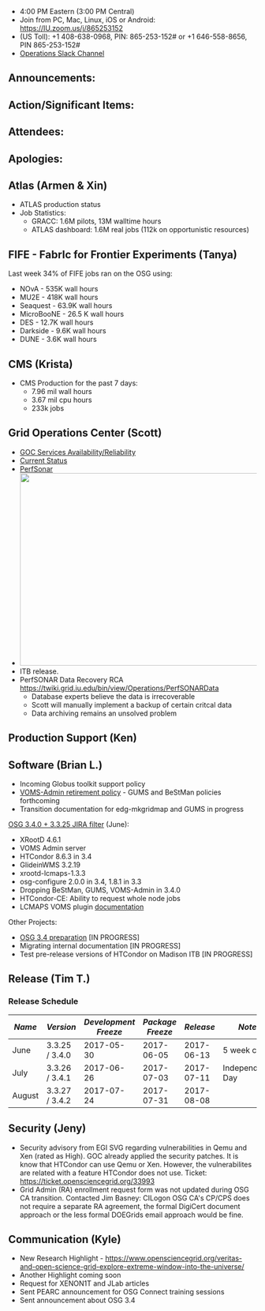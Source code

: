    * 4:00 PM Eastern (3:00 PM Central)
   * Join from PC, Mac, Linux, iOS or Android: https://IU.zoom.us/j/865253152
   * (US Toll): +1 408-638-0968, PIN: 865-253-152# or +1 646-558-8656, PIN 865-253-152#
   * [Operations Slack Channel](https://opensciencegrid.slack.com/messages/C5GAYBGA0/)
   
## Announcements: 
 
## Action/Significant Items: 

## Attendees:

## Apologies:

## Atlas (Armen & Xin)
   * ATLAS production status
   * Job Statistics:
     * GRACC: 1.6M pilots, 13M walltime hours
     * ATLAS dashboard: 1.6M real jobs (112k on opportunistic resources)
## FIFE - FabrIc for Frontier Experiments (Tanya)
   Last week 34% of FIFE jobs ran on the OSG using:
   * NOvA - 535K wall hours
   * MU2E - 418K wall hours
   * Seaquest - 63.9K wall hours
   * MicroBooNE - 26.5 K wall hours
   * DES - 12.7K wall hours
   * Darkside - 9.6K wall hours
   * DUNE - 3.6K wall hours

## CMS (Krista)
   * CMS Production for the past 7 days:
     * 7.96 mil wall hours
     * 3.67 mil cpu hours
     * 233k jobs


## Grid Operations Center (Scott)
   * [GOC Services Availability/Reliability](http://tinyurl.com/pre26vw)
   * [Current Status](http://monitor.grid.iu.edu/availability/production.html)
   * [PerfSonar](http://maddash.aglt2.org/maddash-webui/index.cgi?dashboard=OSG\%20Grid\%20Operations\%20Center\%20Test\%20Mesh\%20Config)
   * <img src="http://steige.grid.iu.edu/steige/05Jun2017.osg-flock.png" width='630' height='390'  /><br>
   * ITB release.
   * PerfSONAR Data Recovery RCA https://twiki.grid.iu.edu/bin/view/Operations/PerfSONARData
      * Database experts believe the data is irrecoverable
      * Scott will manually implement a backup of certain critcal data
      * Data archiving remains an unsolved problem
      
## Production Support (Ken)
   
## Software (Brian L.)

-   Incoming Globus toolkit support policy
-   [VOMS-Admin retirement policy](https://opensciencegrid.github.io/technology/policy/voms-admin-retire/) - GUMS and BeStMan policies forthcoming
-   Transition documentation for edg-mkgridmap and GUMS in progress

[OSG 3.4.0 + 3.3.25 JIRA filter](https://jira.opensciencegrid.org/issues/?filter=15254) (June):  

-   XRootD 4.6.1
-   VOMS Admin server
-   HTCondor 8.6.3 in 3.4
-   GlideinWMS 3.2.19
-   xrootd-lcmaps-1.3.3
-   osg-configure 2.0.0 in 3.4, 1.8.1 in 3.3
-   Dropping BeStMan, GUMS, VOMS-Admin in 3.4.0
-   HTCondor-CE: Ability to request whole node jobs
-   LCMAPS VOMS plugin [documentation](https://twiki.opensciencegrid.org/bin/view/Documentation/Release3/InstallLcmapsVoms)

Other Projects:  

-   [OSG 3.4 preparation](https://jira.opensciencegrid.org/browse/SOFTWARE-2329) [IN PROGRESS]
-   Migrating internal documentation [IN PROGRESS]
-   Test pre-release versions of HTCondor on Madison ITB [IN PROGRESS]

## Release (Tim T.)
### Release Schedule
| *Name* | *Version* | *Development Freeze* | *Package Freeze* | *Release* | *Notes* |
| ------ | --------- | -------------------- | ---------------- | --------- | ------- |
| June | 3.3.25 / 3.4.0 | 2017-05-30 | 2017-06-05 | 2017-06-13 | 5 week cycle |
| July | 3.3.26 / 3.4.1 | 2017-06-26 | 2017-07-03 | 2017-07-11 | Independence Day |
| August | 3.3.27 / 3.4.2 | 2017-07-24 | 2017-07-31 | 2017-08-08 | |

## Security (Jeny)
   * Security advisory from EGI SVG regarding vulnerabilities in Qemu and Xen (rated as High). GOC already applied the security patches. It is know that HTCondor can use Qemu or Xen. However, the vulnerabilites are related with a feature HTCondor does not use. Ticket: https://ticket.opensciencegrid.org/33993
   * Grid Admin (RA) enrollment request form was not updated during OSG CA transition. Contacted Jim Basney: CILogon OSG CA's CP/CPS does not require a separate RA agreement, the formal DigiCert document approach or the less formal DOEGrids email approach would be fine.

## Communication (Kyle)
   * New Research Highlight - https://www.opensciencegrid.org/veritas-and-open-science-grid-explore-extreme-window-into-the-universe/
   * Another Highlight coming soon
   * Request for XENON1T and JLab articles
   * Sent PEARC announcement for OSG Connect training sessions
   * Sent announcement about OSG 3.4
